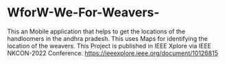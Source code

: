 # WforW-We-For-Weavers-
This an Mobile application that helps to get the locations of the handloomers in the andhra pradesh. This uses Maps for identifying the location of the weavers.
This Project is published in IEEE Xplore via IEEE NKCON-2022 Conference.
https://ieeexplore.ieee.org/document/10126815
